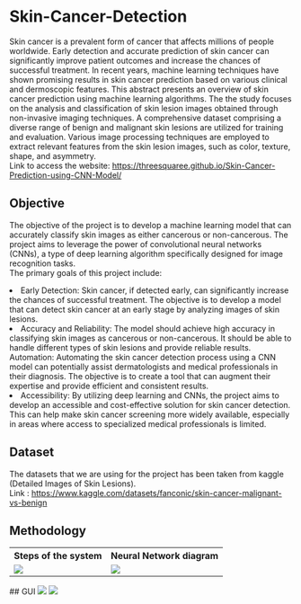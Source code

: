 # Skin-Cancer-Detection
Skin cancer is a prevalent form of cancer that
affects millions of people worldwide. Early
detection and accurate prediction of skin cancer
can significantly improve patient outcomes and
increase the chances of successful treatment. In
recent years, machine learning techniques have
shown promising results in skin cancer prediction
based on various clinical and dermoscopic features.
This abstract presents an overview of skin cancer
prediction using machine learning algorithms. The
the study focuses on the analysis and classification of
skin lesion images obtained through non-invasive
imaging techniques. A comprehensive dataset
comprising a diverse range of benign and
malignant skin lesions are utilized for training and
evaluation. Various image processing techniques
are employed to extract relevant features from the
skin lesion images, such as color, texture, shape,
and asymmetry.
<br>
Link to access the website: https://threesquaree.github.io/Skin-Cancer-Prediction-using-CNN-Model/

## Objective
The objective of the project is to develop a machine
learning model that can accurately classify skin images
as either cancerous or non-cancerous. The project aims
to leverage the power of convolutional neural
networks (CNNs), a type of deep learning algorithm
specifically designed for image recognition tasks.
<br>
The primary goals of this project include:
<li>Early Detection: Skin cancer, if detected early, can
significantly increase the chances of successful
treatment. The objective is to develop a model that can
detect skin cancer at an early stage by analyzing
images of skin lesions.
<li>Accuracy and Reliability: The model should achieve
high accuracy in classifying skin images as cancerous
or non-cancerous. It should be able to handle different
types of skin lesions and provide reliable results.
Automation: Automating the skin cancer detection
process using a CNN model can potentially assist
dermatologists and medical professionals in their
diagnosis. The objective is to create a tool that can
augment their expertise and provide efficient and
consistent results.
<li>Accessibility: By utilizing deep learning and CNNs,
the project aims to develop an accessible and
cost-effective solution for skin cancer detection. This
can help make skin cancer screening more widely
available, especially in areas where access to
specialized medical professionals is limited.

## Dataset
The datasets that we are using for the
project has been taken from kaggle
(Detailed Images of Skin Lesions).
<br>
Link :  https://www.kaggle.com/datasets/fanconic/skin-cancer-malignant-vs-benign

## Methodology
<table>
  <th>Steps of the system</th>
  <th>Neural Network diagram</th>
  <tr>
  <td>
    <img src="https://github.com/akarshsnair/Skin-Cancer-Detection/assets/92806180/a2e2e402-f81c-489c-99c4-a46aa3cfb191"/>
  </td>
  <td>
    <img src="https://github.com/akarshsnair/Skin-Cancer-Detection/assets/92806180/d5e93a06-e648-4d25-9932-9384d8e7c970"/>
  </td>
    </tr>
</table>
## GUI
<img src="https://github.com/akarshsnair/Skin-Cancer-Detection/assets/92806180/c34402dc-e97b-4038-8bdf-98633a92b02e"/>
<img src="https://github.com/akarshsnair/Skin-Cancer-Detection/assets/92806180/949aff56-ad38-475d-8e6b-702be63913ed"/>

